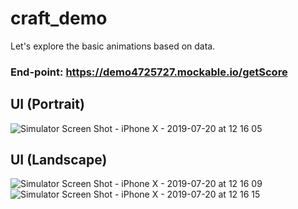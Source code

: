 # craft_demo

Let's explore the basic animations based on data.

### End-point: https://demo4725727.mockable.io/getScore

## UI (Portrait)
![Simulator Screen Shot - iPhone X - 2019-07-20 at 12 16 05](https://user-images.githubusercontent.com/10649284/61575407-10f36800-aae9-11e9-993f-2fbf7d564938.png)

## UI (Landscape)
![Simulator Screen Shot - iPhone X - 2019-07-20 at 12 16 09](https://user-images.githubusercontent.com/10649284/61575408-1355c200-aae9-11e9-96f0-10501fe90892.png)
![Simulator Screen Shot - iPhone X - 2019-07-20 at 12 16 15](https://user-images.githubusercontent.com/10649284/61575409-151f8580-aae9-11e9-9bae-f382e211a916.png)



